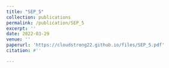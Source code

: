 ```yaml
---
title: "SEP_5"
collection: publications
permalink: /publication/SEP_5
excerpt: ''
date: 2022-03-29
venue: ''
paperurl: 'https://cloudstrong22.github.io/files/SEP_5.pdf'
citation: #''

---
```


[Download paper here]: (https://cloudstrong22.github.io/files/SEP_5.pdf)
